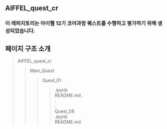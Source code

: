 ## AIFFEL_quest_cr
### 이 레퍼지토리는 아이펠 12기 코어과정 퀘스트를 수행하고 평가하기 위해 생성되었습니다.

## 페이지 구조 소개
> AIFFEL_quest_cr
>  > Main_Quest
>  >  > Quest_01
>  >  >  > .ipynb   
>  >  >  > README.md
>  >  > .      
>  >  > .   
>  >  > .    
>  >  > Quest_08  
>  >  >  > .ipynb    
>  >  >  > README.md  
